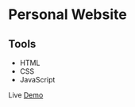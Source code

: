 # Personal Website

## Tools
<ul>
    <li>HTML</li>
    <li>CSS</li>
    <li>JavaScript</li>
</ul>
    
Live <a href='https://shoayb.netlify.app/'>Demo<a/>  
  
   
     
